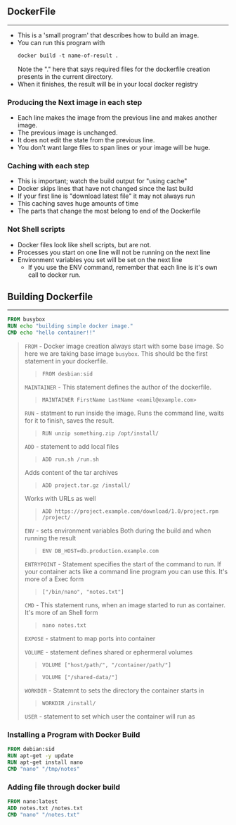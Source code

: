 ## DockerFile
***
- This is a 'small program' that describes how to build an image.
- You can run this program with 
  ``` dockerfile 
  docker build -t name-of-result .
  ``` 
  Note the "." here that says required files for the dockerfile creation presents in the current directory.
- When it finishes, the result will be in your local docker registry

### Producing the Next image in each step
- Each line makes the image from the previous line and makes another image.
- The previous image is unchanged.
- It does not edit the state from the previous line.
- You don't want large files to span lines or your image will be huge.
  
### Caching with each step
- This is important; watch the build output for "using cache"
- Docker skips lines that have not changed since the last build
- If your first line is "download latest file" it may not always run
- This caching saves huge amounts of time
- The parts that change the most belong to end of the Dockerfile

### Not Shell scripts
- Docker files look like shell scripts, but are not.
- Processes you start on one line will not be running on the next line
- Environment variables you set will be set on the next line
  - If you use the ENV command, remember that each line is it's own call to docker run.

## Building Dockerfile 
***

``` dockerfile
FROM busybox
RUN echo "building simple docker image."
CMD echo "hello container!!"
```

> `FROM` - Docker image creation always start with some base image. So here we are taking base image `busybox`. This should be the first statement in your dockerfile.
>> `FROM desbian:sid`
>
> `MAINTAINER` - This statement defines the author of the dockerfile.
>> `MAINTAINER FirstName LastName <eamil@example.com>`
> 
> `RUN` - statment to run inside the image. Runs the command line, waits for it to finish, saves the result.
>
>> `RUN unzip something.zip /opt/install/`
> 
>`ADD` - statement to add local files
>>`ADD run.sh /run.sh`
>
> Adds content of the tar archives
> >`ADD project.tar.gz /install/`
>
> Works with URLs as well
>>`ADD https://project.example.com/download/1.0/project.rpm /project/`
>
>`ENV` - sets environment variables
> Both during the build and when running the result
>> `ENV DB_HOST=db.production.example.com`
>
>`ENTRYPOINT` - Statement specifies the start of the command to run. If your container acts like a command line program you can use this. It's more of a Exec form
>> `["/bin/nano", "notes.txt"]`
>
> `CMD` - This statement runs, when an image started to run as container. It's more of an Shell form
>> `nano notes.txt`
>
>`EXPOSE` - statment to map ports into container
>
>`VOLUME` - statement defines shared or ephermeral volumes
>> `VOLUME ["host/path/", "/container/path/"]`
>
>> `VOLUME ["/shared-data/"]`
>
>`WORKDIR` - Statemnt to sets the directory the container starts in
>>`WORKDIR /install/`
>
>`USER` - statement to set which user the container will run as

### Installing a Program with Docker Build

```dockerfile
FROM debian:sid
RUN apt-get -y update
RUN apt-get install nano
CMD "nano" "/tmp/notes"
```

### Adding file through docker build

``` dockerfile
FROM nano:latest
ADD notes.txt /notes.txt
CMD "nano" "/notes.txt"
```
